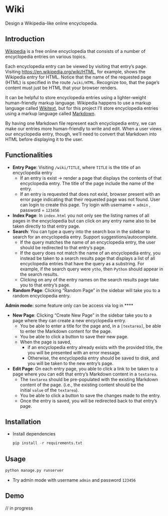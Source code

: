 # Wiki

Design a Wikipedia-like online encyclopedia.

## Introduction

[Wikipedia](https://www.wikipedia.org/) is a free online encyclopedia that consists of a number of encyclopedia entries on various topics.

Each encyclopedia entry can be viewed by visiting that entry’s page. Visiting https://en.wikipedia.org/wiki/HTML, for example, shows the Wikipedia entry for HTML. Notice that the name of the requested page (HTML) is specified in the route `/wiki/HTML`. Recognize too, that the page’s content must just be HTML that your browser renders.

It can be helpful to store encyclopedia entries using a lighter-weight human-friendly markup language. Wikipedia happens to use a markup language called [Wikitext](https://en.wikipedia.org/wiki/Help:Wikitext), but for this project I’ll store encyclopedia entries using a markup language called [Markdown](https://help.github.com/en/github/writing-on-github/basic-writing-and-formatting-syntax).

By having one Markdown file represent each encyclopedia entry, we can make our entries more human-friendly to write and edit. When a user views our encyclopedia entry, though, we’ll need to convert that Markdown into HTML before displaying it to the user.

## Functionalities

- **Entry Page**: Visiting `/wiki/TITLE`, where `TITLE` is the title of an encyclopedia entry
    - If an entry is exist → render a page that displays the contents of that encyclopedia entry. The title of the page include the name of the entry.
    - If an entry is requested that does not exist, browser present with an error page indicating that their requested page was not found. User can login to create this page. Try login with username = `admin` , password = `123456`
- **Index Page**: In `index.html` you not only see the listing names of all pages in the encyclopedia but can click on any entry name also to be taken directly to that entry page.
- **Search**: You can type a query into the search box in the sidebar to search for an encyclopedia entry. Support suggestions/autocomplete.
    - If the query matches the name of an encyclopedia entry, the user should be redirected to that entry’s page.
    - If the query does not match the name of an encyclopedia entry, you instead be taken to a search results page that displays a list of all encyclopedia entries that have the query as a substring. For example, if the search query were `ytho`, then `Python` should appear in the search results.
    - Clicking on any of the entry names on the search results page take you to that entry’s page.
- **Random Page**: Clicking “Random Page” in the sidebar will take you to a random encyclopedia entry.

**Admin mode:** some feature only can be access via log in ****

- **New Page**: Clicking “Create New Page” in the sidebar take you to a page where they can create a new encyclopedia entry.
    - You be able to enter a title for the page and, in a `[textarea]`, be able to enter the Markdown content for the page.
    - You be able to click a button to save their new page.
    - When the page is saved,
        - if an encyclopedia entry already exists with the provided title, the you will be presented with an error message.
        - Otherwise, the encyclopedia entry should be saved to disk, and you will be taken to the new entry’s page.
- **Edit Page**: On each entry page, you able to click a link to be taken to a page where you can edit that entry’s Markdown content in a `textarea`.
    - The `textarea` should be pre-populated with the existing Markdown content of the page. (i.e., the existing content should be the initial `value` of the `textarea`).
    - You be able to click a button to save the changes made to the entry.
    - Once the entry is saved, you will be redirected back to that entry’s page.

## Installation

- Install dependencies
    
    ```python
    pip install -r requirements.txt 
    ```
    

## Usage

```python
python manage.py runserver
```

- Try admin mode with username `admin` and password `123456`

## Demo

// in progress